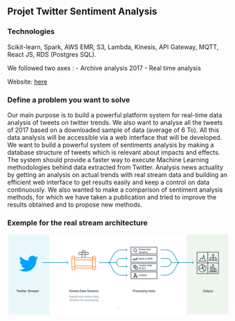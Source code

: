 ## Projet Twitter Sentiment Analysis
### Technologies 
Scikit-learn, Spark, AWS EMR, S3, Lambda, Kinesis, API Gateway, MQTT, React JS, RDS (Postgres SQL).

We followed two axes :
	- Archive analysis 2017
	- Real time analysis
	
Website: [here](https://twitter.yannistannier.io)

### Define a problem you want to solve

Our main purpose is to build a powerful platform system for real-time data analysis of tweets on twitter trends. We also want to analyse all the tweets of 2017 based on a downloaded sample of data (average of 6 To). All this data analysis will be accessible via a web interface that will be developed. We want to build a powerful system of sentiments analysis by making a database structure of tweets which is relevant about impacts and effects. The system should provide a faster way to execute Machine Learning methodologies behind data extracted from Twitter. Analysis news actuality by getting an analysis on actual trends with real stream data and building an efficient web interface to get results easily and keep a control on data continuously.
We also wanted to make a comparison of sentiment analysis methods, for which we have taken a publication and tried to improve the results obtained and to propose new methods.

### Exemple for the real stream architecture
![alt text](https://github.com/mbenhamd/database-publication-latex/blob/master/real_stream-schema.png?raw=true)
